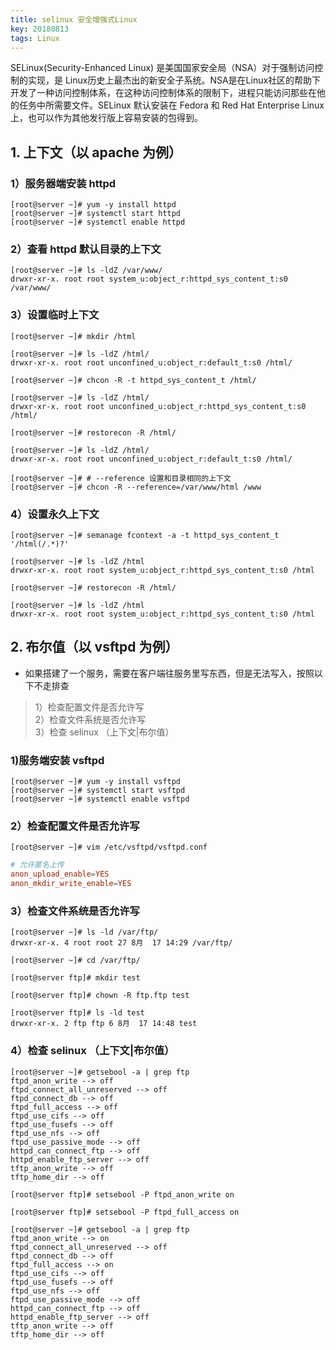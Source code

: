 ```yaml
---
title: selinux 安全增强式Linux
key: 20180813
tags: Linux
---
```


SELinux(Security-Enhanced Linux) 是美国国家安全局（NSA）对于强制访问控制的实现，是 Linux历史上最杰出的新安全子系统。NSA是在Linux社区的帮助下开发了一种访问控制体系，在这种访问控制体系的限制下，进程只能访问那些在他的任务中所需要文件。SELinux 默认安装在 Fedora 和 Red Hat Enterprise Linux 上，也可以作为其他发行版上容易安装的包得到。
<!--more-->



## 1. 上下文（以 apache 为例）
### 1）服务器端安装 httpd
```
[root@server ~]# yum -y install httpd
[root@server ~]# systemctl start httpd
[root@server ~]# systemctl enable httpd
```

### 2）查看 httpd 默认目录的上下文
```
[root@server ~]# ls -ldZ /var/www/
drwxr-xr-x. root root system_u:object_r:httpd_sys_content_t:s0 /var/www/
```

### 3）设置临时上下文
```
[root@server ~]# mkdir /html

[root@server ~]# ls -ldZ /html/
drwxr-xr-x. root root unconfined_u:object_r:default_t:s0 /html/

[root@server ~]# chcon -R -t httpd_sys_content_t /html/

[root@server ~]# ls -ldZ /html/
drwxr-xr-x. root root unconfined_u:object_r:httpd_sys_content_t:s0 /html/

[root@server ~]# restorecon -R /html/

[root@server ~]# ls -ldZ /html/
drwxr-xr-x. root root unconfined_u:object_r:default_t:s0 /html/

[root@server ~]# # --reference 设置和目录相同的上下文
[root@server ~]# chcon -R --reference=/var/www/html /www
```

### 4）设置永久上下文

```
[root@server ~]# semanage fcontext -a -t httpd_sys_content_t '/html(/.*)?'

[root@server ~]# ls -ldZ /html
drwxr-xr-x. root root system_u:object_r:httpd_sys_content_t:s0 /html

[root@server ~]# restorecon -R /html/

[root@server ~]# ls -ldZ /html
drwxr-xr-x. root root system_u:object_r:httpd_sys_content_t:s0 /html
```


## 2. 布尔值（以 vsftpd 为例）
+ 如果搭建了一个服务，需要在客户端往服务里写东西，但是无法写入，按照以下不走排查
>1）检查配置文件是否允许写  
>2）检查文件系统是否允许写  
>3）检查 selinux （上下文|布尔值）  

### 1)服务端安装 vsftpd
```
[root@server ~]# yum -y install vsftpd
[root@server ~]# systemctl start vsftpd
[root@server ~]# systemctl enable vsftpd
```
### 2）检查配置文件是否允许写
```
[root@server ~]# vim /etc/vsftpd/vsftpd.conf
```
```conf
# 允许匿名上传
anon_upload_enable=YES
anon_mkdir_write_enable=YES
```
### 3）检查文件系统是否允许写
```
[root@server ~]# ls -ld /var/ftp/
drwxr-xr-x. 4 root root 27 8月  17 14:29 /var/ftp/

[root@server ~]# cd /var/ftp/

[root@server ftp]# mkdir test

[root@server ftp]# chown -R ftp.ftp test

[root@server ftp]# ls -ld test
drwxr-xr-x. 2 ftp ftp 6 8月  17 14:48 test
```

### 4）检查 selinux （上下文|布尔值）

```
[root@server ~]# getsebool -a | grep ftp
ftpd_anon_write --> off
ftpd_connect_all_unreserved --> off
ftpd_connect_db --> off
ftpd_full_access --> off
ftpd_use_cifs --> off
ftpd_use_fusefs --> off
ftpd_use_nfs --> off
ftpd_use_passive_mode --> off
httpd_can_connect_ftp --> off
httpd_enable_ftp_server --> off
tftp_anon_write --> off
tftp_home_dir --> off

[root@server ftp]# setsebool -P ftpd_anon_write on

[root@server ftp]# setsebool -P ftpd_full_access on

[root@server ~]# getsebool -a | grep ftp
ftpd_anon_write --> on
ftpd_connect_all_unreserved --> off
ftpd_connect_db --> off
ftpd_full_access --> on
ftpd_use_cifs --> off
ftpd_use_fusefs --> off
ftpd_use_nfs --> off
ftpd_use_passive_mode --> off
httpd_can_connect_ftp --> off
httpd_enable_ftp_server --> off
tftp_anon_write --> off
tftp_home_dir --> off
```
